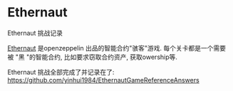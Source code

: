 # Ethernaut


Ethernaut 挑战记录

<!--more-->

[Ethernaut](https://github.com/OpenZeppelin/ethernaut) 是openzeppelin 出品的智能合约"骇客"游戏. 每个关卡都是一个需要被 "黑 "的智能合约, 比如要求窃取合约资产, 获取owership等.

Ethernaut 挑战全部完成了并记录在了: https://github.com/yinhui1984/EthernautGameReferenceAnswers


